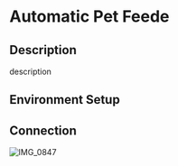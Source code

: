 # Automatic Pet Feede

## Description
description

## Environment Setup

## Connection
![IMG_0847](https://github.com/user-attachments/assets/ab004cbd-f547-4077-ae2f-9231be3a7935)
